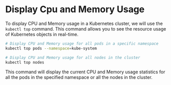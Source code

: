 # Display Cpu and Memory Usage

To display CPU and Memory usage in a Kubernetes cluster, we will use the `kubectl top` command. This command allows you to see the resource usage of Kubernetes objects in real-time.

```bash
# Display CPU and Memory usage for all pods in a specific namespace
kubectl top pods --namespace=kube-system

# Display CPU and Memory usage for all nodes in the cluster
kubectl top nodes
```

This command will display the current CPU and Memory usage statistics for all the pods in the specified namespace or all the nodes in the cluster.
